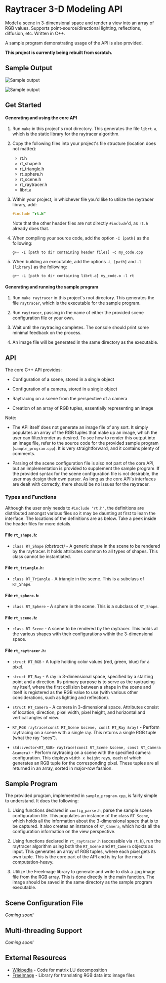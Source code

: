 # Raytracer 3-D Modeling API

Model a scene in 3-dimensional space and render a view into an array of RGB
values. Supports point-source/directional lighting, reflections, diffusion,
etc. Written in C++.

A sample program demonstrating usage of the API is also provided.

**This project is currently being rebuilt from scratch.**

## Sample Output

![Sample output](img/sample_output_1.png)

![Sample output](img/sample_output_2.png)

## Get Started

#### Generating and using the core API

1. Run `make` in this project's root directory. This generates the file
`librt.a`, which is the static library for the raytracer algorithm.

2. Copy the following files into your project's file structure (location does
not matter):
    - rt.h
    - rt_shape.h
    - rt_triangle.h
    - rt_sphere.h
    - rt_scene.h
    - rt_raytracer.h
    - librt.a


3. Within your project, in whichever file you'd like to utilize the raytracer
library, add:
    ```c++
    #include "rt.h"
    ```
    Note that the other header files are not directly `#include`'d, as `rt.h`
    already does that.

4. When compiling your source code, add the option `-I [path]` as the following:
    ```shell
    g++ -I [path to dir containing header files] -c my_code.cpp
    ```

5. When building an executable, add the options `-L [path]` and `-l [library]`
as the following:
    ```shell
    g++ -L [path to dir containing librt.a] my_code.o -l rt
    ```

#### Generating and running the sample program

1. Run `make raytracer` in this project's root directory. This generates the
file `raytracer`, which is the executable for the sample program.

2. Run `raytracer`, passing in the name of either the provided scene
configuration file or your own.

3. Wait until the raytracing completes. The console should print some minimal
feedback on the process.

4. An image file will be generated in the same directory as the executable.

## API

The core C++ API provides:
- Configuration of a scene, stored in a single object

- Configuration of a camera, stored in a single object

- Raytracing on a scene from the perspective of a camera

- Creation of an array of RGB tuples, essentially representing an image

Note:
- The API itself does not generate an image file of any sort. It simply
populates an array of the RGB tuples that make up an image, which the user can
filter/render as desired. To see how to render this output into an image file,
refer to the source code for the provided sample program
(`sample_program.cpp`). It is very straightforward, and it contains plenty of
comments.

- Parsing of the scene configuration file is also not part of the core API, but
an implementation is provided to supplement the sample program. If the provided
syntax for the scene configuration file is not desirable, the user may design
their own parser. As long as the core API's interfaces are dealt with correctly,
there should be no issues for the raytracer.

### Types and Functions

Although the user only needs to `#include "rt.h"`, the definitions are
distributed amongst various files so it may be daunting at first to learn the
interface. The locations of the definitions are as below. Take a peek inside
the header files for more details.

#### File `rt_shape.h`:

- `class RT_Shape` *(abstract)* - A generic shape in the scene to be rendered by
the raytracer. It holds attributes common to all types of shapes. This class
cannot be instantiated.

#### File `rt_triangle.h`:

- `class RT_Triangle` - A triangle in the scene. This is a subclass of
`RT_Shape`.

#### File `rt_sphere.h`:

- `class RT_Sphere` - A sphere in the scene. This is a subclass of `RT_Shape`.

#### File `rt_scene.h`:

- `class RT_Scene` - A scene to be rendered by the raytracer. This holds all the
various shapes with their configurations within the 3-dimensional space.

#### File `rt_raytracer.h`:

- `struct RT_RGB` - A tuple holding color values (red, green, blue) for a pixel.

- `struct RT_Ray` - A ray in 3-dimensional space, specified by a starting point
and a direction. Its primary purpose is to serve as the raytracing ray itself,
where the first collision between a shape in the scene and itself is registered
as the RGB value to use (with various other considerations, such as lighting
and reflection).

- `struct RT_Camera` - A camera in 3-dimensional space. Attributes consist of
location, direction, pixel width, pixel height, and horizontal and vertical
angles of view.

- `RT_RGB raytrace(const RT_Scene &scene, const RT_Ray &ray)` - Perform
raytracing on a scene with a single ray. This returns a single RGB tuple (what
the ray "sees").

- `std::vector<RT_RGB> raytrace(const RT_Scene &scene, const RT_Camera &camera)`
\- Perform raytracing on a scene with the specified camera configuration. This
deploys `width x height` rays, each of which generates an RGB tuple for the
corresponding pixel. These tuples are all returned in an array, sorted in
major-row fashion.

## Sample Program

The provided program, implemented in `sample_program.cpp`, is fairly simple to
understand. It does the following:

1. Using functions declared in `config_parse.h`, parse the sample scene
configuration file. This populates an instance of the class `RT_Scene`, which
holds all the information about the 3-dimensional space that is to be captured.
It also creates an instance of `RT_Camera`, which holds all the configuration
information on the view perspective.

2. Using functions declared in `rt_raytracer.h` (accessible via `rt.h`), run the
raytracer algorithm using both the `RT_Scene` and `RT_Camera` objects as input.
This generates an array of RGB tuples, where each pixel gets its own tuple.
This is the core part of the API and is by far the most computation-heavy.

3. Utilize the FreeImage library to generate and write to disk a .jpg image
file from the RGB array. This is done directly in the main function. The image
should be saved in the same directory as the sample program executable.

## Scene Configuration File

*Coming soon!*

## Multi-threading Support

*Coming soon!*

## External Resources

- [Wikipedia](https://en.wikipedia.org/wiki/LU_decomposition#C_code_examples
"C code examples for LU decomposition") - Code for matrix LU decomposition
- [FreeImage](http://freeimage.sourceforge.net/ "FreeImage Homepage") - Library
for translating RGB data into image files

